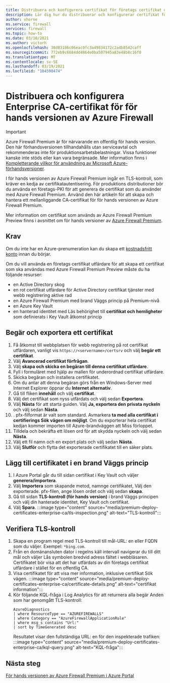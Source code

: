 ```yaml
---
title: Distribuera och konfigurera certifikat för företags certifikat utfärdare för för hands versionen av Azure Firewall Premium
description: Lär dig hur du distribuerar och konfigurerar certifikat för företags certifikat utfärdare för för hands versionen av Azure Firewall Premium.
author: vhorne
ms.service: firewall
services: firewall
ms.topic: how-to
ms.date: 03/18/2021
ms.author: victorh
ms.openlocfilehash: 38d83186c06eac0fc3a49834172c2a4b8542caff
ms.sourcegitcommit: 772eb9c6684dd4864e0ba507945a83e48b8c16f0
ms.translationtype: MT
ms.contentlocale: sv-SE
ms.lasthandoff: 03/19/2021
ms.locfileid: "104590474"
---
```

# <a name="deploy-and-configure-enterprise-ca-certificates-for-azure-firewall-preview"></a>Distribuera och konfigurera Enterprise CA-certifikat för för hands versionen av Azure Firewall

> [!IMPORTANT]
> Azure Firewall Premium är för närvarande en offentlig för hands version.
> Den här förhandsversionen tillhandahålls utan serviceavtal och rekommenderas inte för produktionsarbetsbelastningar. Vissa funktioner kanske inte stöds eller kan vara begränsade. Mer information finns i [Kompletterande villkor för användning av Microsoft Azure-förhandsversioner](https://azure.microsoft.com/support/legal/preview-supplemental-terms/).


I för hands versionen av Azure Firewall Premium ingår en TLS-kontroll, som kräver en kedja av certifikatautentisering. För produktions distributioner bör du använda en företags-PKI för att generera de certifikat som du använder med Azure Firewall Premium. Använd den här artikeln för att skapa och hantera ett mellanliggande CA-certifikat för för hands versionen av Azure Firewall Premium.

Mer information om certifikat som används av Azure Firewall Premium Preview finns i avsnittet om för hands versioner av [Azure Firewall Premium](premium-certificates.md).

## <a name="prerequisites"></a>Krav

Om du inte har en Azure-prenumeration kan du skapa ett [kostnadsfritt konto](https://azure.microsoft.com/free/?WT.mc_id=A261C142F) innan du börjar.

Om du vill använda en företags certifikat utfärdare för att skapa ett certifikat som ska användas med Azure Firewall Premium Preview måste du ha följande resurser: 

- en Active Directory skog 
- en rot certifikat utfärdare för Active Directory certifikat tjänster med webb registrering aktive rad 
- en Azure Firewall Premium med brand Väggs princip på Premium-nivå 
- en Azure Key Vault 
- en hanterad identitet med Läs behörighet till **certifikat och hemligheter** som definierats i Key Vault åtkomst princip 

## <a name="request-and-export-a-certificate"></a>Begär och exportera ett certifikat

1. Få åtkomst till webbplatsen för webb registrering på rot certifikat utfärdaren, vanligt vis `https://<servername>/certsrv` och välj **begär ett certifikat**.
1. Välj **Avancerad certifikat förfrågan**.
1. Välj **skapa och skicka en begäran till denna certifikat utfärdare**.
1. Fyll i formuläret med hjälp av mallen för underordnad certifikat utfärdare.
1. Skicka begäran och installera certifikatet.
1. Om du antar att denna begäran görs från en Windows-Server med Internet Explorer öppnar du **Internet alternativ**.
1. Gå till fliken **innehåll** och välj **certifikat**.
1. Välj det certifikat som nyss utfärdats och välj sedan **Exportera**.
1. Välj **Nästa** för att starta guiden. Välj **Ja, exportera den privata nyckeln** och välj sedan **Nästa**.
1. . pfx-filformat är valt som standard. Avmarkera **ta med alla certifikat i certifierings Sök vägen om möjligt**. Om du exporterar hela certifikat kedjan kommer importen till Azure-brandväggen att Miss förloppet.
1. Tilldela och bekräfta ett lösen ord för att skydda nyckeln och välj sedan **Nästa**.
1. Välj ett fil namn och en export plats och välj sedan **Nästa**.
1. Välj **Slutför** och flytta det exporterade certifikatet till en säker plats.

## <a name="add-the-certificate-to-a-firewall-policy"></a>Lägg till certifikatet i en brand Väggs princip

1. I Azure Portal går du till sidan certifikat i Key Vault och väljer **generera/importera**.
1. Välj **Importera** som skapande metod, namnge certifikatet, Välj den exporterade. pfx-filen, ange lösen ordet och välj sedan **skapa**.
1. Gå till sidan **TLS-kontroll (för hands version)** i brand Väggs principen och välj din hanterade identitet, Key Vault och certifikat. 
1. Välj **Spara**.
   :::image type="content" source="media/premium-deploy-certificates-enterprise-ca/tls-inspection.png" alt-text="TLS-kontroll":::

## <a name="validate-tls-inspection"></a>Verifiera TLS-kontroll

1. Skapa en program regel med TLS-kontroll till mål-URL: en eller FQDN som du väljer.  Exempel: `*bing.com`.
1. Från en domänansluten dator i regelns käll intervall navigerar du till ditt mål och väljer Lås symbolen bredvid adress fältet i webbläsaren. Certifikatet bör visa att det har utfärdats av din företags certifikat utfärdare i stället för en offentlig CA.
1. Visa certifikatet för att visa mer information, inklusive certifikat Sök vägen.
   :::image type="content" source="media/premium-deploy-certificates-enterprise-ca/certificate-details.png" alt-text="certifikat information":::
1. Kör följande KQL-fråga i Log Analytics för att returnera alla begär Anden som har genomgått TLS-kontroll:
   ```
   AzureDiagnostics 
   | where ResourceType == "AZUREFIREWALLS" 
   | where Category == "AzureFirewallApplicationRule" 
   | where msg_s contains "Url:" 
   | sort by TimeGenerated desc
   ```
   Resultatet visar den fullständiga URL: en för den inspekterade trafiken: :::image type="content" source="media/premium-deploy-certificates-enterprise-ca/kql-query.png" alt-text="KQL-fråga":::

## <a name="next-steps"></a>Nästa steg

[För hands versionen av Azure Firewall Premium i Azure Portal](premium-portal.md)
